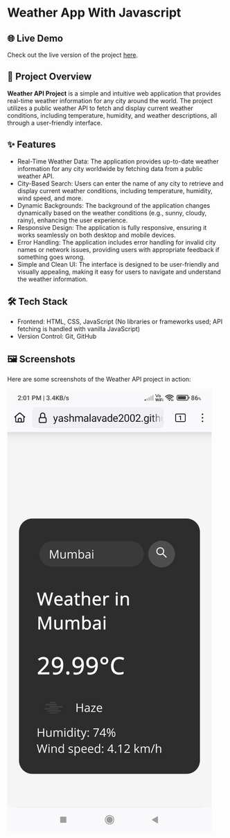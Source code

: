 <h1>Weather App With Javascript</h1>


<h2>🌐 Live Demo</h2>
<p>Check out the live version of the project <a href="https://yashmalavade2002.github.io/Weather_Api/">here</a>.</p>
<h2>🚀 Project Overview</h2>

<p><strong>Weather API Project</strong> is a simple and intuitive web application that provides real-time weather information for any city around the world. The project utilizes a public weather API to fetch and display current weather conditions, including temperature, humidity, and weather descriptions, all through a user-friendly interface.</p>
<h2>✨ Features</h2>
<ul>
    <li><span class="highlight">Real-Time Weather Data:</span> The application provides up-to-date weather information for any city worldwide by fetching data from a public weather API.</li>
    <li><span class="highlight">City-Based Search:</span> Users can enter the name of any city to retrieve and display current weather conditions, including temperature, humidity, wind speed, and more.</li>
    <li><span class="highlight">Dynamic Backgrounds:</span> The background of the application changes dynamically based on the weather conditions (e.g., sunny, cloudy, rainy), enhancing the user experience.</li>
    <li><span class="highlight">Responsive Design:</span> The application is fully responsive, ensuring it works seamlessly on both desktop and mobile devices.</li>
    <li><span class="highlight">Error Handling:</span> The application includes error handling for invalid city names or network issues, providing users with appropriate feedback if something goes wrong.</li>
    <li><span class="highlight">Simple and Clean UI:</span> The interface is designed to be user-friendly and visually appealing, making it easy for users to navigate and understand the weather information.</li>
</ul>
   <h2>🛠️ Tech Stack</h2>
<ul>
    <li><span class="highlight">Frontend:</span> HTML, CSS, JavaScript (No libraries or frameworks used; API fetching is handled with vanilla JavaScript)</li>
    <li><span class="highlight">Version Control:</span> Git, GitHub</li>
</ul>

<h2>🖼️ Screenshots</h2>
<p>Here are some screenshots of the Weather API project in action:</p>

![image alt](https://github.com/yashmalavade2002/Weather_Api/blob/76227f28bf2eb7b26643c48c7cc99faac47ce4c6/img.jpg)
